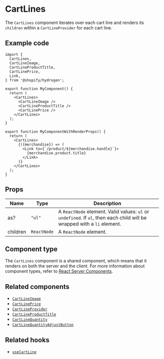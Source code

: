 # CartLines


The `CartLines` component iterates over each cart line and renders its `children` within
a `CartLineProvider` for each cart line.

## Example code

```tsx
import {
  CartLines,
  CartLineImage,
  CartLineProductTitle,
  CartLinePrice,
  Link,
} from '@shopify/hydrogen';

export function MyComponent() {
  return (
    <CartLines>
      <CartLineImage />
      <CartLineProductTitle />
      <CartLinePrice />
    </CartLines>
  );
}

export function MyComponentWithRenderProps() {
  return (
    <CartLines>
      {({merchandise}) => (
        <Link to={`/product/${merchandise.handle}`}>
          {merchandise.product.title}
        </Link>
      )}
    </CartLines>
  );
}
```

## Props

| Name     | Type                   | Description                                                                                                             |
| -------- | ---------------------- | ----------------------------------------------------------------------------------------------------------------------- |
| as?      | `"ul"`      | A `ReactNode` element. Valid values: `ul` or `undefined`. If `ul`, then each child will be wrapped with a `li` element. |
| children | `ReactNode` | A `ReactNode` element.                                                                                                  |

## Component type

The `CartLines` component is a shared component, which means that it renders on both the server and the client. For more information about component types, refer to [React Server Components](https://shopify.dev/custom-storefronts/hydrogen/react-server-components).

## Related components

- [`CartLineImage`](/docs/components/cart/cartlineimage.md)
- [`CartLinePrice`](/docs/components/cart/cartlineprice.md)
- [`CartLineProvider`](/docs/components/cart/cartlineprovider.md)
- [`CartLineProductTitle`](/docs/components/cart/cartlineproducttitle.md)
- [`CartLineQuantity`](/docs/components/cart/cartlinequantity.md)
- [`CartLineQuantityAdjustButton`](/docs/components/cart/cartlinequantityadjustbutton.md)

## Related hooks

- [`useCartLine`](/docs/hooks/cart/usecart.md)
